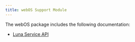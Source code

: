 ```yaml
---
title: webOS Support Module
---
```


The webOS package includes the following documentation:

* [Luna Service API](./luna_service_api.md)
